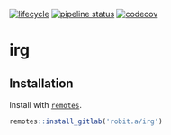 
[![lifecycle](https://img.shields.io/badge/lifecycle-experimental-orange.svg)](https://www.tidyverse.org/lifecycle/#experimental)
[![pipeline
status](https://gitlab.com/robit.a/irg/badges/master/pipeline.svg)](https://gitlab.com/robit.a/irg/commits/master)
[![codecov](https://codecov.io/gl/robit.a/irg/branch/master/graph/badge.svg)](https://codecov.io/gl/robit.a/irg)

# irg

## Installation

Install with [`remotes`](https://github.com/r-lib/remotes).

``` r
remotes::install_gitlab('robit.a/irg')
```
